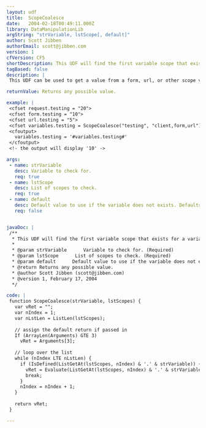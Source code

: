 ```yaml
---
layout: udf
title:  ScopeCoalesce
date:   2004-02-18T00:49:11.000Z
library: DataManipulationLib
argString: "strVariable, lstScope[, default]"
author: Scott Jibben
authorEmail: scott@jibben.com
version: 1
cfVersion: CF5
shortDescription: This UDF will find the first variable scope that exists for a variable in the list of variable scopes and return its value.
tagBased: false
description: |
 This UDF can be used to get a value from a form, url, or other scope variable depending on its existence.  It can also be useful to force a scope precedence that is different from the ColdFusion default.  The optional 3rd parameter allows you to define the default return value if is desired.

returnValue: Returns any possible value.

example: |
 <cfset request.testing = "20">
 <cfset form.testing = "10">
 <cfset url.testing = "5">
 <cfset variables.testing = ScopeCoalesce("testing", "client,form,url")>
 <cfoutput>
   variables.testing = '#variables.testing#'
 </cfoutput>
 <!- the output will display '10' ->

args:
 - name: strVariable
   desc: Variable to check for.
   req: true
 - name: lstScope
   desc: List of scopes to check.
   req: true
 - name: default
   desc: Default value to use if the variable does not exists. Defaults to an empty string.
   req: false


javaDoc: |
 /**
  * This UDF will find the first variable scope that exists for a variable in the list of variable scopes and return its value.
  * 
  * @param strVariable      Variable to check for. (Required)
  * @param lstScope      List of scopes to check. (Required)
  * @param default      Default value to use if the variable does not exists. Defaults to an empty string. (Optional)
  * @return Returns any possible value. 
  * @author Scott Jibben (scott@jibben.com) 
  * @version 1, February 17, 2004 
  */

code: |
 function ScopeCoalesce(strVariable, lstScopes) {
   var vRet = "";
   var nIndex = 1;
   var nLstLen = ListLen(lstScopes);
 
   // assign the default return if passed in
   If (ArrayLen(Arguments) GTE 3)
     vRet = Arguments[3];
 
   // loop over the list
   while (nIndex LTE nLstLen) {
     if (IsDefined(ListGetAt(lstScopes, nIndex) & '.' & strVariable)) {
       vRet = Evaluate(ListGetAt(lstScopes, nIndex) & '.' & strVariable);
       break;
     }
     nIndex = nIndex + 1;
   }
 
   return vRet;
 }

---
```



